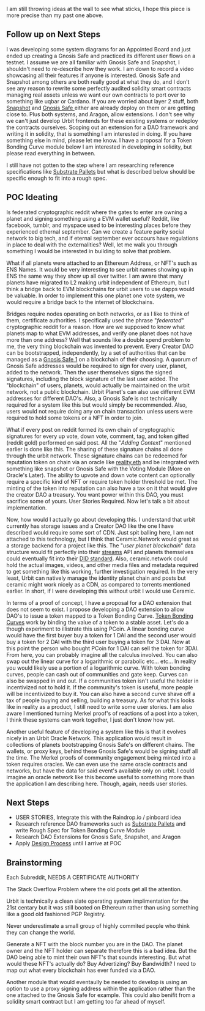 I am still throwing ideas at the wall to see what sticks, I hope this piece is more precise than my past one above.

## Follow up on Next Steps

I was developing some system diagrams for an Appointed Board and just ended up creating a Gnosis Safe and practiced its different user flows on a testnet. I assume we are all familiar with Gnosis Safe and Snapshot, I shouldn't need to re-describe how they work. I am down to record a video showcasing all their features if anyone is interested. Gnosis Safe and Snapshot among others are both really good at what they do, and I don't see any reason to rewrite some perfectly audited solidity smart contracts managing real assets unless we want our own contracts to port over to something like uqbar or Cardano. If you are worried about layer 2 stuff, both [Snapshot](https://app.flipsidecrypto.com/dashboard/prIqUn) and [Gnosis Safe ](https://decrypt.co/75800/ethereum-wallet-gnosis-expands-polygon-binance-smart-chain-arbitrum) either are already deploy on them or are getting close to. Plus both systems, and Aragon, allow extensions. I don't see why we can't just develop Urbit frontends for these existing systems or redeploy the contracts ourselves. Scoping out an extension for a DAO framework and writing it in solidity, that is something I am interested in doing. If you have something else in mind, please let me know. I have a proposal for a Token Bonding Curve module below I am interested in developing in solidity, but please read everything in between.

I still have not gotten to the step where I am researching reference specifications like [Substrate Pallets](https://marketplace.substrate.io/pallets/?category=governance) but what is described below should be specific enough to fit into a rough spec.

## POC Ideating

Is federated cryptographic reddit where the gates to enter are owning a planet and signing something using a EVM wallet useful? Reddit, like facebook, tumblr, and myspace used to be interesting places before they experienced ethernal september. Can we create a feature parity social network to big tech, and if eternal september ever occours have regulations in place to deal with the externalities? Well, let me walk you through something I would be interested in building to solve that problem.

What if all planets were attached to an Ethereum Address, or NFT's such as ENS Names. It would be very interesting to see urbit names showing up in ENS the same way they show up all over twitter. I am aware that many planets have migrated to L2 making urbit independent of Ethereum, but I think a bridge back to EVM blockchains for urbit users to use dapps would be valuable. In order to implement this one planet one vote system, we would require a bridge back to the internet of blockchains.

Bridges require nodes operating on both networks, or as I like to think of them, certificate authorities. I specifically used the phrase "*federated*" cryptographic reddit for a reason. How are we supposed to know what planets map to what EVM addresses, and verify one planet does not have more than one address? Well that sounds like a double spend problem to me, the very thing blockchain was invented to prevent. Every Creator DAO can be bootstrapped, independently, by a set of authorities that can be managed as a [Gnosis Safe 1](Gnosis%20Safe%201.md) on a blockchain of their choosing. A quorum of Gnosis Safe addresses would be required to sign for every user, planet, added to the network. Then the user themselves signs the signed signatures, including the block signature of the last user added. The "blockchain" of users, planets, would actually be maintained on the urbit network, not a public blockchain. Urbit Planet's can also use different EVM addresses for different DAO's. Also, a Gnosis Safe is not technically required for a system like this but would simply be recommended. Also, users would not require doing any on chain transaction unless users were required to hold some tokens or a NFT in order to join.

What if every post on reddit formed its own chain of cryptographic signatures for every up vote, down vote, comment, tag, and token gifted (reddit gold) performed on said post. All the "*Adding Context*" mentioned earlier is done like this. The sharing of these signature chains all done through the urbit network. These signature chains can be redeemed for reputation token on chain via an oracle like [reality.eth](reality.eth) and be integrated with something like snapshot or Gnosis Safe with the Voting Module (More on Oracle's Later). The ability to upvote and down vote content can optionally require a specific kind of NFT or  require token holder threshold be met. The minting of the token into reputation can also have a tax on it that would give the creator DAO a treasury. You want power within this DAO, you must sacrifice some of yours. User Stories Required. Now let's talk a bit about implementation.

Now, how would I actually go about developing this. I understand that urbit currently has storage issues and a Creator DAO like the one I have described would require some sort of CDN. Just spit balling here, I am not attached to this technology, but I think that Ceramic.Network would great as a storage backend for a project like this. The "*user planet blockchain*" data structure would fit perfectly into their [streams](https://developers.ceramic.network/docs/advanced/standards/stream-programs/) API and planets themselves could eventually fit into their [DID standard](https://developers.ceramic.network/docs/advanced/standards/accounts/). Also, ceramic.network could hold the actual images, videos, and other media files and metadata required to get something like this working, further investigation required. In the very least, Urbit can natively manage the identity planet chain and posts but ceramic might work nicely as a CDN, as compared to torrents mentioned earlier. In short, if I were developing this without urbit I would use Ceramic.

In terms of a proof of concept, I have a proposal for a DAO extension that does not seem to exist. I propose developing a DAO extension to allow DAO's to issue a token mapped to a Token Bonding Curve. [Token Bonding Curves](https://medium.com/coinmonks/token-bonding-curves-explained-7a9332198e0e) work by binding the value of a token to a stable asset. Let's do a though experiment to illistrate this using PCoin. A linear bonding curve would have the first buyer buy a token for 1 DAI and the second user would buy a token for 2 DAI with the third user buying a token for 3 DAI. Now at this point the person who bought PCoin for 1 DAI can sell the token for 3DAI. From here, you can probably imagine all the calculus involved. You can also swap out the linear curve for a logarithmic or parabolic etc... etc... In reality you would likely use a portion of a logarithmic curve. With token bonding curves, people can cash out of communities and gate keep. Curves can also be swapped in and out. If a communities token isn't useful the holder in incentivized not to hold it. If the community's token is useful, more people will be incentivized to buy it. You can also have a second curve shave off a tax of people buying and selling, building a treasury. As for what this looks like in reality as a product, I still need to write some user stories. I am also aware I mentioned turning Merkel proof's of reactions of a post into a token, I think these systems can work together, I just don't know how yet.

Another useful feature of developing a system like this is that it evolves nicely in an Urbit Oracle Network. This application would result in collections of planets bootstrapping Gnosis Safe's on different chains. The wallets, or proxy keys, behind these Gnosis Safe's would be signing stuff all the time. The Merkel proofs of community engagement being minted into a token requires oracles. We can even use the same oracle contracts and networks, but have the data for said event's available only on urbit. I could imagine an oracle network like this become useful to something more than the application I am describing here. Though, again, needs user stories.

## Next Steps

* USER STORIES, Integrate this with the Raindrop.io / pinboard idea
* Research reference DAO frameworks such as [Substrate Pallets](https://marketplace.substrate.io/pallets/?category=governance) and write Rough Spec for Token Bonding Curve Module
* Research DAO Extensions for Gnosis Safe, Snapshot, and Aragon
* Apply [Design Process](Design%20Process) until I arrive at POC

## Brainstorming

Each Subreddit, NEEDS A CERTIFICATE AUTHORITY

The Stack Overflow Problem where the old posts get all the attention.

Urbit is technically a clean slate operating system implimentation for the 21st centary but it was still booted on Ethereum rather than using something like a good old fashioned PGP Registry.

Never underestimate a small group of highly commited people who think they can change the world.

Generate a NFT with the block number you are in the DAO. The planet owner and the NFT holder can separate therefore this is a bad idea. But the DAO being able to mint their own NFT's that sounds interesting. But what would these NFT's actually do? Buy Advertizing? Buy Bandwidth? I need to map out what every blockchain has ever funded via a DAO.

Another module that would eventaully be needed to develop is using an option to use a proxy signing address within the application rather than the one attached to the Gnosis Safe for example. This could also benifit from a solidity smart contract but I am getting too far ahead of myself.